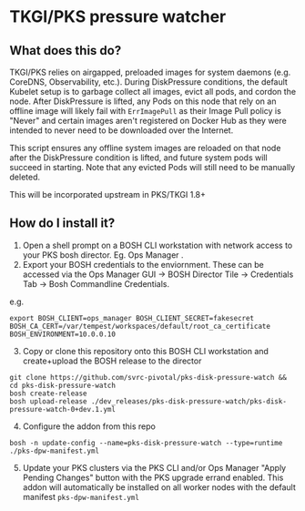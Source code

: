# TKGI/PKS pressure watcher 

## What does this do?

TKGI/PKS relies on airgapped, preloaded images for system daemons (e.g. CoreDNS, Observability, etc.).   During DiskPressure conditions, the default Kubelet setup is to garbage collect all images, evict all pods, and cordon the node.   After DiskPressure is lifted, any Pods on this node that rely on an offline image will likely fail with `ErrImagePull` as their Image Pull policy is "Never" and certain images aren't registered on Docker Hub as they were intended to never need to be downloaded over the Internet.

This script ensures any offline system images are reloaded on that node after the DiskPressure condition is lifted, and future system pods will succeed in starting.   Note that any evicted Pods will still need to be manually deleted.

This will be incorporated upstream in PKS/TKGI 1.8+

## How do I install it?

1. Open a shell prompt on a BOSH CLI workstation with network access to your PKS bosh director.  Eg. Ops Manager .
2. Export your BOSH credentials to the enviornment.  These can be accessed via the Ops Manager GUI -> BOSH Director Tile -> Credentials Tab -> Bosh Commandline Credentials.    

e.g.
```
export BOSH_CLIENT=ops_manager BOSH_CLIENT_SECRET=fakesecret BOSH_CA_CERT=/var/tempest/workspaces/default/root_ca_certificate  BOSH_ENVIRONMENT=10.0.0.10
```
3. Copy or clone this repository onto this BOSH CLI workstation and create+upload the BOSH release to the director

```
git clone https://github.com/svrc-pivotal/pks-disk-pressure-watch && cd pks-disk-pressure-watch
bosh create-release
bosh upload-release ./dev_releases/pks-disk-pressure-watch/pks-disk-pressure-watch-0+dev.1.yml 

```
4. Configure the addon from this repo
```
bosh -n update-config --name=pks-disk-pressure-watch --type=runtime ./pks-dpw-manifest.yml
```
5. Update your PKS clusters via the PKS CLI and/or Ops Manager "Apply Pending Changes" button with the PKS upgrade errand enabled.  This addon will automatically be installed on all worker nodes with the default manifest `pks-dpw-manifest.yml`



